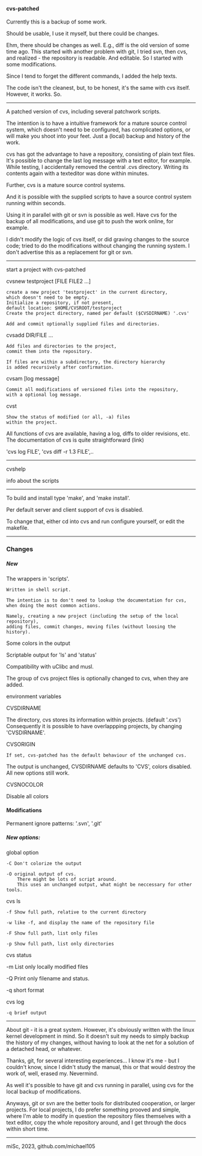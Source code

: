 
#### cvs-patched


Currently this is a backup of some work. 

Should be usable, I use it myself, but there could be changes.

Ehm, there should be changes as well. E.g., diff is the old version of some time ago.
This started with another problem with git, I tried svn, then cvs, and realized -
the repository is readable. And editable. So I started with some modifications.

Since I tend to forget the different commands, I added the help texts.

The code isn't the cleanest, but, to be honest, it's the same with cvs itself.
However, it works. So. 


-----

A patched version of cvs, including several patchwork scripts.

The intention is to have a intuitive framework for a mature source control system,
which doesn't need to be configured, has complicated options,
or will make you shoot into your feet. 
Just a (local) backup and history of the work.

cvs has got the advantage to have a repository, consisting of plain text files.
It's possible to change the last log message with a text editor, for example.
While testing, I accidentally removed the central .cvs directory.
Writing its contents again with a texteditor was done within minutes.

Further, cvs is a mature source control systems.

And it is possible with the supplied scripts to have a source control system 
running within seconds.

Using it in parallel with git or svn is possible as well.
Have cvs for the backup of all modifications, and use git 
to push the work online, for example.

I didn't modify the logic of cvs itself, or did graving changes to the source code;
tried to do the modifications without changing the running system.
I don't advertise this as a replacement for git or svn.


-----

start a project with cvs-patched


cvsnew testproject [FILE FILE2 ...]

	create a new project 'testproject' in the current directory,
	which doesn't need to be empty.
	Initialize a repository, if not present,
	default location: $HOME/CVSROOT/testproject
	Create the project directory, named per default ($CVSDIRNAME) '.cvs'
	
	Add and commit optionally supplied files and directories.


cvsadd DIR/FILE ... 
   
	Add files and directories to the project,
	commit them into the repository.
	
	If files are within a subdirectory, the directory hierarchy
	is added recursively after confirmation.


cvsam [log message]
	
	Commit all modifications of versioned files into the repository,
	with a optional log message.
	

cvst 

	Show the status of modified (or all, -a) files
	within the project.


All functions of cvs are available, having a log, diffs to older revisions, etc.
The documentation of cvs is quite straightforward (link)

'cvs log FILE', 'cvs diff -r 1.3 FILE',..

-----

cvshelp 

   info about the scripts


-----

To build and install type 'make', and 'make install'.

Per default server and client support of cvs is disabled.

To change that, either cd into cvs and run configure yourself,
or edit the makefile.


-----


### Changes


##### New


The wrappers in 'scripts'.

	Written in shell script.

	The intention is to don't need to lookup the documentation for cvs,
	when doing the most common actions.

	Namely, creating a new project (including the setup of the local repository),
	adding files, commit changes, moving files (without loosing the history).


Some colors in the output

Scriptable output for 'ls' and 'status'

Compatibility with uClibc and musl.

The group of cvs project files is optionally changed to cvs, when they are added.



environment variables


CVSDIRNAME	

   The directory, cvs stores its information within projects. (default '.cvs')
   Consequently it is possible to have overlappping projects, by changing 'CVSDIRNAME'.


CVSORIGIN   

	If set, cvs-patched has the default behaviour of the unchanged cvs. 
   The output is unchanged, CVSDIRNAME defaults to 'CVS', colors disabled.
	All new options still work.


CVSNOCOLOR

   Disable all colors


#### Modifications


Permanent ignore patterns: '.svn', '.git'


##### New options:


global option

	-C Don't colorize the output

	-O original output of cvs.
		There might be lots of script around.
		This uses an unchanged output, what might be neccessary for other tools.


cvs ls

	-f Show full path, relative to the current directory

	-w like -f, and display the name of the repository file 
	
	-F Show full path, list only files

	-p Show full path, list only directories


cvs status

   -m List only locally modified files

   -Q Print only filename and status.

   -q short format


cvs log

	-q brief output



-----

About git - it is a great system.
However, it's obviously written with the linux kernel development in mind.
So it doesn't suit my needs to simply backup the history of my changes,
without having to look at the net for a solution of a detached head, 
or whatever.

Thanks, git, for several interesting experiences...
I know it's me - but I couldn't know, since I didn't study the manual,
this or that would destroy the work of, well, erased my. Nevermind.

As well it's possible to have git and cvs running in parallel,
using cvs for the local backup of modifications.

Anyways, git or svn are the better tools for distributed cooperation,
or larger projects.
For local projects, I do prefer something prooved and simple, 
where I'm able to modify in question the repository files themselves with a text editor,
copy the whole repository around, and I get through the docs
within short time.

---

miSc, 2023, github.com/michael105



